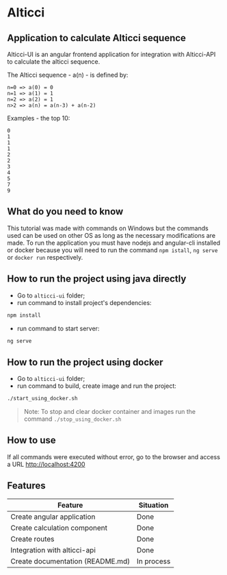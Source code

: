 # Alticci

## Application to calculate Alticci sequence

Alticci-UI is an angular frontend application for integration with Alticci-API to calculate the alticci sequence.

The Alticci sequence - a(n) - is defined by:

```
n=0 => a(0) = 0
n=1 => a(1) = 1
n=2 => a(2) = 1
n>2 => a(n) = a(n-3) + a(n-2)
```

Examples - the top 10:

```
0
1
1
1
2
2
3
4
5
7
9
```

## What do you need to know

This tutorial was made with commands on Windows but the commands used can be used on other OS as long as the necessary
modifications are made. To run the application you must have nodejs and angular-cli installed or docker because you will
need to run the command `npm istall`, `ng serve` or `docker run` respectively.

## How to run the project using java directly

- Go to `alticci-ui` folder;
- run command to install project's dependencies:

```sh
npm install
```

- run command to start server:

```sh
ng serve
```

## How to run the project using docker

- Go to `alticci-ui` folder;
- run command to build, create image and run the project:

```sh
./start_using_docker.sh
```

> Note: To stop and clear docker container and images run the command `./stop_using_docker.sh`

## How to use

If all commands were executed without error, go to the browser and access a URL <http://localhost:4200>

## Features

| Feature | Situation |
| ------ | ------ |
| Create angular application | Done |
| Create calculation component | Done |
| Create routes | Done |
| Integration with alticci-api | Done |
| Create documentation (README.md) | In process |
